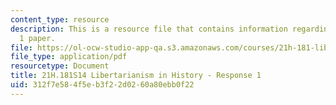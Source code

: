 ```yaml
---
content_type: resource
description: This is a resource file that contains information regarding response
  1 paper.
file: https://ol-ocw-studio-app-qa.s3.amazonaws.com/courses/21h-181-libertarianism-in-history-spring-2014/312f7e584f5eb3f22d0260a80ebb0f22_MIT21H_181S14_Response1.pdf
file_type: application/pdf
resourcetype: Document
title: 21H.181S14 Libertarianism in History - Response 1
uid: 312f7e58-4f5e-b3f2-2d02-60a80ebb0f22
---
```

